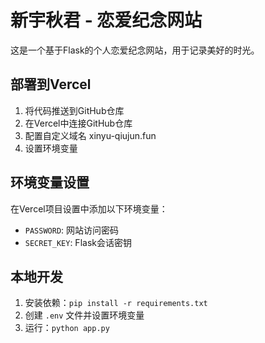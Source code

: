 # 新宇秋君 - 恋爱纪念网站

这是一个基于Flask的个人恋爱纪念网站，用于记录美好的时光。

## 部署到Vercel

1. 将代码推送到GitHub仓库
2. 在Vercel中连接GitHub仓库
3. 配置自定义域名 xinyu-qiujun.fun
4. 设置环境变量

## 环境变量设置

在Vercel项目设置中添加以下环境变量：

- `PASSWORD`: 网站访问密码
- `SECRET_KEY`: Flask会话密钥

## 本地开发

1. 安装依赖：`pip install -r requirements.txt`
2. 创建 `.env` 文件并设置环境变量
3. 运行：`python app.py`
